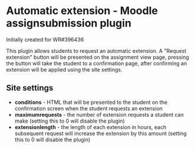 Automatic extension - Moodle assignsubmission plugin
====================
Initially created for WR#396436

This plugin allows students to request an automatic extension. A "Request extension" button will be presented on the assignment view page, pressing the button will take the student to a confirmation page, after confirming an extension will be applied using the site settings.

## Site settings
- **conditions** - HTML that will be presented to the student on the confirmation screen when the student requests an extension
- **maximumrequests** - the number of extension requests a student can make (setting this to 0 will disable the plugin)
- **extensionlength** - the length of each extension in hours, each subsequent request will increase the extension by this amount (setting this to 0 will disable the plugin)